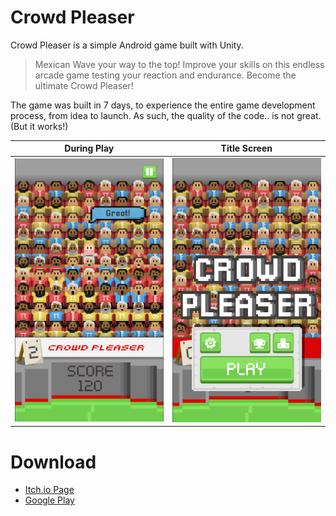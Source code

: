 # Crowd Pleaser

Crowd Pleaser is a simple Android game built with Unity.

> Mexican Wave your way to the top!
> Improve your skills on this endless arcade game testing your reaction and endurance.
> Become the ultimate Crowd Pleaser!

The game was built in 7 days, to experience the entire game development process, from idea to launch. As such, the quality of the code.. is not great. (But it works!)


During Play          |  Title Screen
:-------------------------:|:-------------------------:
![](./assets/crowd1.png)  |  ![](./assets/crowd2.png) 

# Download

- [Itch.io Page](https://arran-nz.itch.io/crowd-pleaser)
- [Google Play](https://play.google.com/store/apps/details?id=com.ArranSmith.CrowdPleaser)


